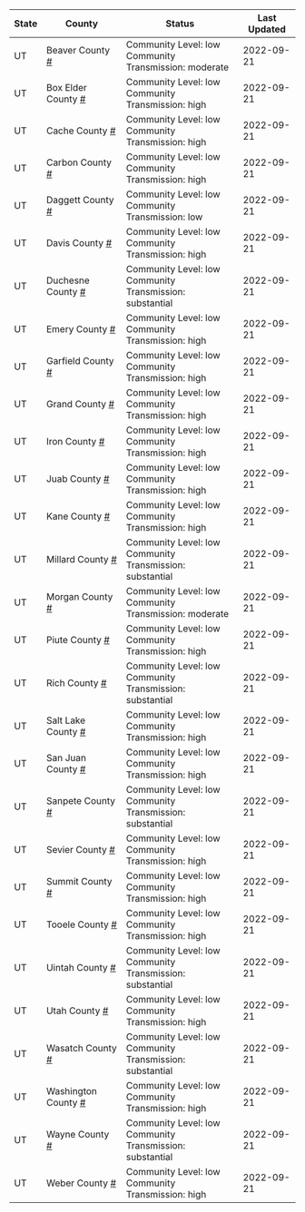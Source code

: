 State | County | Status | Last Updated
--- | --- | --- | --- 
UT | Beaver County <a href="#beaver_county">#</a> | <a name="beaver_county"></a>Community Level: low<br/>Community Transmission: moderate | 2022-09-21
UT | Box Elder County <a href="#box_elder_county">#</a> | <a name="box_elder_county"></a>Community Level: low<br/>Community Transmission: high | 2022-09-21
UT | Cache County <a href="#cache_county">#</a> | <a name="cache_county"></a>Community Level: low<br/>Community Transmission: high | 2022-09-21
UT | Carbon County <a href="#carbon_county">#</a> | <a name="carbon_county"></a>Community Level: low<br/>Community Transmission: high | 2022-09-21
UT | Daggett County <a href="#daggett_county">#</a> | <a name="daggett_county"></a>Community Level: low<br/>Community Transmission: low | 2022-09-21
UT | Davis County <a href="#davis_county">#</a> | <a name="davis_county"></a>Community Level: low<br/>Community Transmission: high | 2022-09-21
UT | Duchesne County <a href="#duchesne_county">#</a> | <a name="duchesne_county"></a>Community Level: low<br/>Community Transmission: substantial | 2022-09-21
UT | Emery County <a href="#emery_county">#</a> | <a name="emery_county"></a>Community Level: low<br/>Community Transmission: high | 2022-09-21
UT | Garfield County <a href="#garfield_county">#</a> | <a name="garfield_county"></a>Community Level: low<br/>Community Transmission: high | 2022-09-21
UT | Grand County <a href="#grand_county">#</a> | <a name="grand_county"></a>Community Level: low<br/>Community Transmission: high | 2022-09-21
UT | Iron County <a href="#iron_county">#</a> | <a name="iron_county"></a>Community Level: low<br/>Community Transmission: high | 2022-09-21
UT | Juab County <a href="#juab_county">#</a> | <a name="juab_county"></a>Community Level: low<br/>Community Transmission: high | 2022-09-21
UT | Kane County <a href="#kane_county">#</a> | <a name="kane_county"></a>Community Level: low<br/>Community Transmission: high | 2022-09-21
UT | Millard County <a href="#millard_county">#</a> | <a name="millard_county"></a>Community Level: low<br/>Community Transmission: substantial | 2022-09-21
UT | Morgan County <a href="#morgan_county">#</a> | <a name="morgan_county"></a>Community Level: low<br/>Community Transmission: moderate | 2022-09-21
UT | Piute County <a href="#piute_county">#</a> | <a name="piute_county"></a>Community Level: low<br/>Community Transmission: high | 2022-09-21
UT | Rich County <a href="#rich_county">#</a> | <a name="rich_county"></a>Community Level: low<br/>Community Transmission: substantial | 2022-09-21
UT | Salt Lake County <a href="#salt_lake_county">#</a> | <a name="salt_lake_county"></a>Community Level: low<br/>Community Transmission: high | 2022-09-21
UT | San Juan County <a href="#san_juan_county">#</a> | <a name="san_juan_county"></a>Community Level: low<br/>Community Transmission: high | 2022-09-21
UT | Sanpete County <a href="#sanpete_county">#</a> | <a name="sanpete_county"></a>Community Level: low<br/>Community Transmission: substantial | 2022-09-21
UT | Sevier County <a href="#sevier_county">#</a> | <a name="sevier_county"></a>Community Level: low<br/>Community Transmission: high | 2022-09-21
UT | Summit County <a href="#summit_county">#</a> | <a name="summit_county"></a>Community Level: low<br/>Community Transmission: high | 2022-09-21
UT | Tooele County <a href="#tooele_county">#</a> | <a name="tooele_county"></a>Community Level: low<br/>Community Transmission: high | 2022-09-21
UT | Uintah County <a href="#uintah_county">#</a> | <a name="uintah_county"></a>Community Level: low<br/>Community Transmission: substantial | 2022-09-21
UT | Utah County <a href="#utah_county">#</a> | <a name="utah_county"></a>Community Level: low<br/>Community Transmission: high | 2022-09-21
UT | Wasatch County <a href="#wasatch_county">#</a> | <a name="wasatch_county"></a>Community Level: low<br/>Community Transmission: substantial | 2022-09-21
UT | Washington County <a href="#washington_county">#</a> | <a name="washington_county"></a>Community Level: low<br/>Community Transmission: high | 2022-09-21
UT | Wayne County <a href="#wayne_county">#</a> | <a name="wayne_county"></a>Community Level: low<br/>Community Transmission: substantial | 2022-09-21
UT | Weber County <a href="#weber_county">#</a> | <a name="weber_county"></a>Community Level: low<br/>Community Transmission: high | 2022-09-21
